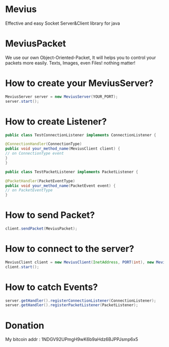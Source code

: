 
# Mevius
 Effective and easy Socket Server&Client library for java
 
# MeviusPacket
 We use our own Object-Oriented-Packet, It will helps you to control your packets more easily.
 Texts, Images, even Files! nothing matter!
  
# How to create your MeviusServer?
  ```java
  MeviusServer server = new MeviusServer(YOUR_PORT);
  server.start();
  ```
# How to create Listener?
  
  ```java
  public class TestConnectionListener implements ConnectionListener {
  
  @ConnectionHandler(ConnectionType)
  public void your_method_name(MeviusClient client) {
  // on ConnectionType event
  }
  }
  ```
  
  ```java
  public class TestPacketListener implements PacketListener {
  
  @PacketHandler(PacketEventType)
  public void your_method_name(PacketEvent event) {
  // on PacketEventType
  }
  ```
 # How to send Packet?
   ```java
   client.sendPacket(MeviusPacket);
   ```
 # How to connect to the server?
   ```java
   MeviusClient client = new MeviusClient(InetAddress, PORT(int), new MeviusHandler());
   client.start();
   ```
   
 # How to catch Events?
 ```java
 server.getHandler().registerConnectionListener(ConnectionListener);
 server.getHandler().registerPacketListener(PacketListener);
 ```
# Donation

My bitcoin addr : 1NDGV92UPmgH9wK6b9aHdz6BJPPJsmp6x5
